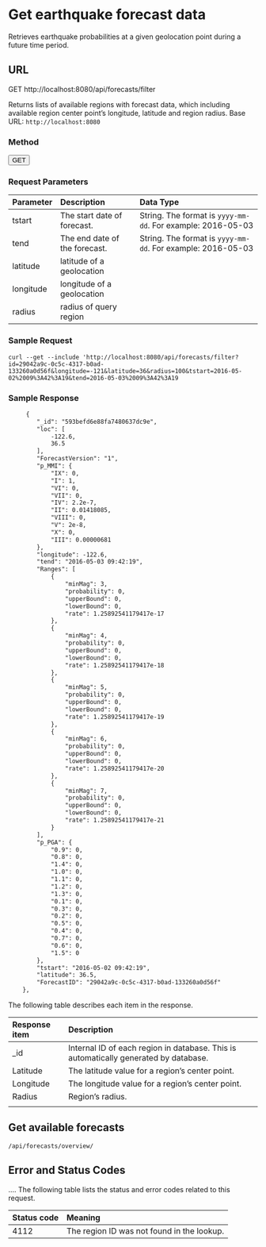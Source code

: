 
# Get earthquake forecast data

Retrieves earthquake probabilities at a given geolocation point during a future time period. 


## URL
GET http://localhost:8080/api/forecasts/filter

Returns lists of available regions with forecast data, which including available region center point’s longitude, latitude and region radius. 
Base URL: `http://localhost:8080`

### Method
<button>GET</button>

### Request Parameters

| Parameter	| Description | Data Type |
| :--- | :---| :---|
| tstart| The start date of forecast.| String. The format is `yyyy-mm-dd`. For example: 2016-05-03 	|
| tend | The end date of the forecast. | String. The format is `yyyy-mm-dd`. For example: 2016-05-03 |
| latitude | latitude of a geolocation | 	 |
| longitude |  longitude of a geolocation | |
| radius |radius of query region | |


### Sample Request
```
curl --get --include 'http://localhost:8080/api/forecasts/filter?id=29042a9c-0c5c-4317-b0ad-133260a0d56f&longitude=-121&latitude=36&radius=100&tstart=2016-05-02%2009%3A42%3A19&tend=2016-05-03%2009%3A42%3A19
```

### Sample Response
```html
     {
        "_id": "593befd6e88fa7480637dc9e",
        "loc": [
            -122.6,
            36.5
        ],
        "ForecastVersion": "1",
        "p_MMI": {
            "IX": 0,
            "I": 1,
            "VI": 0,
            "VII": 0,
            "IV": 2.2e-7,
            "II": 0.01418085,
            "VIII": 0,
            "V": 2e-8,
            "X": 0,
            "III": 0.00000681
        },
        "longitude": -122.6,
        "tend": "2016-05-03 09:42:19",
        "Ranges": [
            {
                "minMag": 3,
                "probability": 0,
                "upperBound": 0,
                "lowerBound": 0,
                "rate": 1.25892541179417e-17
            },
            {
                "minMag": 4,
                "probability": 0,
                "upperBound": 0,
                "lowerBound": 0,
                "rate": 1.25892541179417e-18
            },
            {
                "minMag": 5,
                "probability": 0,
                "upperBound": 0,
                "lowerBound": 0,
                "rate": 1.25892541179417e-19
            },
            {
                "minMag": 6,
                "probability": 0,
                "upperBound": 0,
                "lowerBound": 0,
                "rate": 1.25892541179417e-20
            },
            {
                "minMag": 7,
                "probability": 0,
                "upperBound": 0,
                "lowerBound": 0,
                "rate": 1.25892541179417e-21
            }
        ],
        "p_PGA": {
            "0.9": 0,
            "0.8": 0,
            "1.4": 0,
            "1.0": 0,
            "1.1": 0,
            "1.2": 0,
            "1.3": 0,
            "0.1": 0,
            "0.3": 0,
            "0.2": 0,
            "0.5": 0,
            "0.4": 0,
            "0.7": 0,
            "0.6": 0,
            "1.5": 0
        },
        "tstart": "2016-05-02 09:42:19",
        "latitude": 36.5,
        "ForecastID": "29042a9c-0c5c-4317-b0ad-133260a0d56f"
    },
```

The following table describes each item in the response.

| Response item | Description |
| :--- | :---|
| _id |	Internal ID of each region in database. This is automatically generated by database.|
| Latitude |	The latitude value for a region’s center point. |
| Longitude |	The longitude value for a region’s center point. |
| Radius |	Region’s radius. |
|  |  |  |


## Get available forecasts
`/api/forecasts/overview/`


## Error and Status Codes
....
The following table lists the status and error codes related to this request.

|Status code |	Meaning |
| :--- | :--- |
|4112 |	The region ID was not found in the lookup. |


